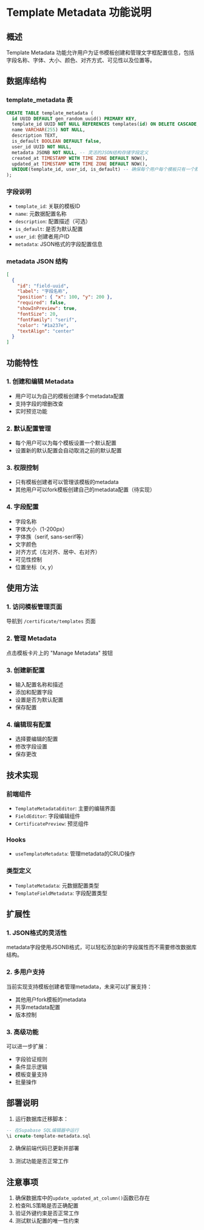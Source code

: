 # Template Metadata 功能说明

## 概述

Template Metadata 功能允许用户为证书模板创建和管理文字框配置信息，包括字段名称、字体、大小、颜色、对齐方式、可见性以及位置等。

## 数据库结构

### template_metadata 表

```sql
CREATE TABLE template_metadata (
  id UUID DEFAULT gen_random_uuid() PRIMARY KEY,
  template_id UUID NOT NULL REFERENCES templates(id) ON DELETE CASCADE,
  name VARCHAR(255) NOT NULL,
  description TEXT,
  is_default BOOLEAN DEFAULT false,
  user_id UUID NOT NULL,
  metadata JSONB NOT NULL, -- 灵活的JSON结构存储字段定义
  created_at TIMESTAMP WITH TIME ZONE DEFAULT NOW(),
  updated_at TIMESTAMP WITH TIME ZONE DEFAULT NOW(),
  UNIQUE(template_id, user_id, is_default) -- 确保每个用户每个模板只有一个默认配置
);
```

### 字段说明

- `template_id`: 关联的模板ID
- `name`: 元数据配置名称
- `description`: 配置描述（可选）
- `is_default`: 是否为默认配置
- `user_id`: 创建者用户ID
- `metadata`: JSON格式的字段配置信息

### metadata JSON 结构

```json
[
  {
    "id": "field-uuid",
    "label": "字段名称",
    "position": { "x": 100, "y": 200 },
    "required": false,
    "showInPreview": true,
    "fontSize": 20,
    "fontFamily": "serif",
    "color": "#1a237e",
    "textAlign": "center"
  }
]
```

## 功能特性

### 1. 创建和编辑 Metadata
- 用户可以为自己的模板创建多个metadata配置
- 支持字段的增删改查
- 实时预览功能

### 2. 默认配置管理
- 每个用户可以为每个模板设置一个默认配置
- 设置新的默认配置会自动取消之前的默认配置

### 3. 权限控制
- 只有模板创建者可以管理该模板的metadata
- 其他用户可以fork模板创建自己的metadata配置（待实现）

### 4. 字段配置
- 字段名称
- 字体大小（1-200px）
- 字体族（serif, sans-serif等）
- 文字颜色
- 对齐方式（左对齐、居中、右对齐）
- 可见性控制
- 位置坐标（x, y）

## 使用方法

### 1. 访问模板管理页面
导航到 `/certificate/templates` 页面

### 2. 管理 Metadata
点击模板卡片上的 "Manage Metadata" 按钮

### 3. 创建新配置
- 输入配置名称和描述
- 添加和配置字段
- 设置是否为默认配置
- 保存配置

### 4. 编辑现有配置
- 选择要编辑的配置
- 修改字段设置
- 保存更改

## 技术实现

### 前端组件
- `TemplateMetadataEditor`: 主要的编辑界面
- `FieldEditor`: 字段编辑组件
- `CertificatePreview`: 预览组件

### Hooks
- `useTemplateMetadata`: 管理metadata的CRUD操作

### 类型定义
- `TemplateMetadata`: 元数据配置类型
- `TemplateFieldMetadata`: 字段配置类型

## 扩展性

### 1. JSON格式的灵活性
metadata字段使用JSONB格式，可以轻松添加新的字段属性而不需要修改数据库结构。

### 2. 多用户支持
当前实现支持模板创建者管理metadata，未来可以扩展支持：
- 其他用户fork模板的metadata
- 共享metadata配置
- 版本控制

### 3. 高级功能
可以进一步扩展：
- 字段验证规则
- 条件显示逻辑
- 模板变量支持
- 批量操作

## 部署说明

1. 运行数据库迁移脚本：
```sql
-- 在Supabase SQL编辑器中运行
\i create-template-metadata.sql
```

2. 确保前端代码已更新并部署

3. 测试功能是否正常工作

## 注意事项

1. 确保数据库中的`update_updated_at_column()`函数已存在
2. 检查RLS策略是否正确配置
3. 验证外键约束是否正常工作
4. 测试默认配置的唯一性约束 